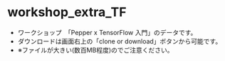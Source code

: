 # workshop_extra_TF
- ワークショップ　「Pepper x TensorFlow 入門」のデータです。
- ダウンロードは画面右上の「clone or download」ボタンから可能です。
- ※ファイルが大きい(数百MB程度)のでご注意ください。
